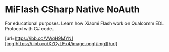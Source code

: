# MiFlash CSharp Native NoAuth
For educational purposes. Learn how Xiaomi Flash work on Qualcomm EDL Protocol with C# code...

[url=https://ibb.co/VWqH9MYN][img]https://i.ibb.co/XZCyLFx4/image.png[/img][/url]
